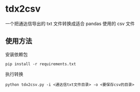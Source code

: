 # tdx2csv
一个把通达信导出的 txt 文件转换成适合 pandas 使用的 csv 文件
## 使用方法

安装依赖包
```
pip install -r requirements.txt
```

执行转换

```
python tdx2csv.py -i <通达信txt文件目录> -o <要保存csv的目录>
```
